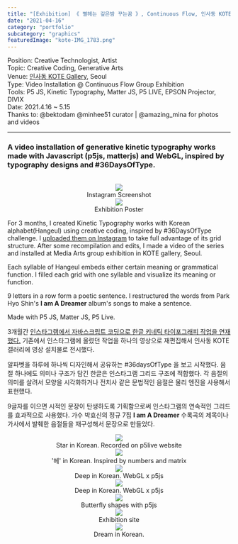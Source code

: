 ```yaml
---
title: "[Exhibition] 《 별헤는 깊은밤 꾸는꿈 》, Continuous Flow, 인사동 KOTE, Seoul"
date: "2021-04-16"
category: "portfolio"
subcategory: "graphics"
featuredImage: "kote-IMG_1783.png"
---
```


<div class="intro">
Position: Creative Technologist, Artist<br />
Topic: Creative Coding, Generative Arts <br />
Venue: <a target="_blank" rel="noreferrer" href="https://www.instagram.com/kote.kr/">인사동 KOTE Gallery</a>, Seoul <br />
Type: Video Installation @ Continuous Flow Group Exhibition<br />
Tools: P5 JS, Kinetic Typography, Matter JS, P5 LIVE, EPSON Projector, DIVIX<br />
Date: 2021.4.16 ~ 5.15 <br />
Thanks to: @bektodam @minhee51 curator | @amazing_mina for photos and videos
</div>
<hr />

<h3>
A video installation of generative kinetic typography works made with Javascript (p5js, matterjs) and WebGL, inspired by typography designs and #36DaysOfType. </h3>
<br />

<figure style="display: block; margin: 0 auto; text-align: center">
<img src="IMG_5846FA942CA4-1.jpeg">
<figcaption>Instagram Screenshot</figcaption>
</figure>

<figure style="display: block; margin: 0 auto; text-align: center">
<img src="poster-kote.jpg">
<figcaption>Exhibition Poster</figcaption>
</figure>

For 3 months, I created Kinetic Typography works with Korean alphabet(Hangeul) using creative coding, inspired by #36DaysOfType challenge. I <a target="_blank" rel="noreferrer" href="https://www.instagram.com/sosunnyproject/guide/kinetic-typo-w-creative-coding/17860081709387557/">uploaded them on Instagram</a> to take full advantage of its grid structure. After some recompilation and edits, I made a video of the series and installed at Media Arts group exhibition in KOTE gallery, Seoul.

Each syllable of Hangeul embeds either certain meaning or grammatical function. 
I filled each grid with one syllable and visualize its meaning or function.

9 letters in a row form a poetic sentence. I restructured the words from Park Hyo Shin's **I am A Dreamer** album's songs to make a sentence.

Made with P5 JS, Matter JS, P5 Live.

3개월간 <a target="_blank" rel="noreferrer" href="https://www.instagram.com/sosunnyproject/guide/kinetic-typo-w-creative-coding/17860081709387557/">인스타그램에서 자바스크립트 코딩으로 한글 키네틱 타이포그래피 작업을 연재했다.</a>
기존에서 인스타그램에 올렸던 작업을 하나의 영상으로 재편집해서 인사동 KOTE 갤러리에 영상 설치물로 전시했다.

알파벳을 하루에 하나씩 디자인해서 공유하는 #36daysOfType 을 보고 시작했다. 
음절 하나에도 의미나 구조가 담긴 한글은 인스타그램 그리드 구조에 적합했다.
각 음절의 의미를 살려서 모양을 시각화하거나 전치사 같은 문법적인 음절은 물리 엔진을 사용해서 표현했다.

9글자를 이으면 시적인 문장이 탄생하도록 기획함으로써 인스타그램의 연속적인 그리드를 효과적으로 사용했다.
가수 박효신의 정규 7집 **I am A Dreamer** 수록곡의 제목이나 가사에서 발췌한 음절들을 재구성해서 문장으로 만들었다.


<figure style="display: block; margin: 0 auto; text-align: center">
<img src="kote-IMG_1869.jpg">
<figcaption>Star in Korean. Recorded on p5live website</figcaption>
</figure>

<figure style="display: block; margin: 0 auto; text-align: center">
<img src="kote-IMG_1878.jpg">
<figcaption>'헤' in Korean. Inspired by numbers and matrix</figcaption>
</figure>

<figure style="display: block; margin: 0 auto; text-align: center">
<img src="kote-IMG_4044.png">
<figcaption>Deep in Korean. WebGL x p5js</figcaption>
</figure>

<figure style="display: block; margin: 0 auto; text-align: center">
<img src="kote-IMG_1807.jpg">
<figcaption>Deep in Korean. WebGL x p5js</figcaption>
</figure>

<figure style="display: block; margin: 0 auto; text-align: center">
<img src="kote-IMG_1782.jpg">
<figcaption>Butterfly shapes with p5js</figcaption>
</figure>
<figure style="display: block; margin: 0 auto; text-align: center">
<img src="kote-IMG_1058.png">
<figcaption>Exhibition site</figcaption>
</figure>
<figure style="display: block; margin: 0 auto; text-align: center">
<img src="kote-IMG_1783.jpg">
<figcaption>Dream in Korean. </figcaption>
</figure>

